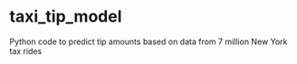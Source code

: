 # taxi_tip_model
Python code to predict tip amounts based on data from 7 million New York tax rides
